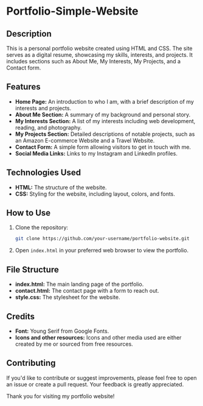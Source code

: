 # Portfolio-Simple-Website

## Description
This is a personal portfolio website created using HTML and CSS. The site serves as a digital resume, showcasing my skills, interests, and projects. It includes sections such as About Me, My Interests, My Projects, and a Contact form.

## Features
- **Home Page:** An introduction to who I am, with a brief description of my interests and projects.
- **About Me Section:** A summary of my background and personal story.
- **My Interests Section:** A list of my interests including web development, reading, and photography.
- **My Projects Section:** Detailed descriptions of notable projects, such as an Amazon E-commerce Website and a Travel Website.
- **Contact Form:** A simple form allowing visitors to get in touch with me.
- **Social Media Links:** Links to my Instagram and LinkedIn profiles.

## Technologies Used
- **HTML:** The structure of the website.
- **CSS:** Styling for the website, including layout, colors, and fonts.

## How to Use
1. Clone the repository:
    ```bash
    git clone https://github.com/your-username/portfolio-website.git
    ```
2. Open `index.html` in your preferred web browser to view the portfolio.

## File Structure
- **index.html:** The main landing page of the portfolio.
- **contact.html:** The contact page with a form to reach out.
- **style.css:** The stylesheet for the website.

## Credits
- **Font:** Young Serif from Google Fonts.
- **Icons and other resources:** Icons and other media used are either created by me or sourced from free resources.

## Contributing
If you'd like to contribute or suggest improvements, please feel free to open an issue or create a pull request. Your feedback is greatly appreciated.

Thank you for visiting my portfolio website!

